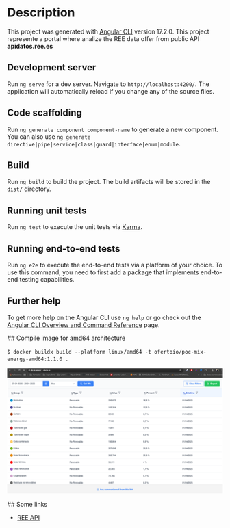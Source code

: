 # Description

This project was generated with [Angular CLI](https://github.com/angular/angular-cli) version 17.2.0. This project represente a portal where analize the REE data offer from  public API **apidatos.ree.es**

## Development server

Run `ng serve` for a dev server. Navigate to `http://localhost:4200/`. The application will automatically reload if you change any of the source files.

## Code scaffolding

Run `ng generate component component-name` to generate a new component. You can also use `ng generate directive|pipe|service|class|guard|interface|enum|module`.

## Build

Run `ng build` to build the project. The build artifacts will be stored in the `dist/` directory.

## Running unit tests

Run `ng test` to execute the unit tests via [Karma](https://karma-runner.github.io).

## Running end-to-end tests

Run `ng e2e` to execute the end-to-end tests via a platform of your choice. To use this command, you need to first add a package that implements end-to-end testing capabilities.

## Further help

To get more help on the Angular CLI use `ng help` or go check out the [Angular CLI Overview and Command Reference](https://angular.io/cli) page.

## Compile image for amd64 architecture

`$ docker buildx build --platform linux/amd64 -t ofertoio/poc-mix-energy-amd64:1.1.0 .`

![Mix Dashboard](./images/dashboard.png "Mix Dashboard")

## Some links

- [REE API](https://www.ree.es/es/datos/apidatos) 